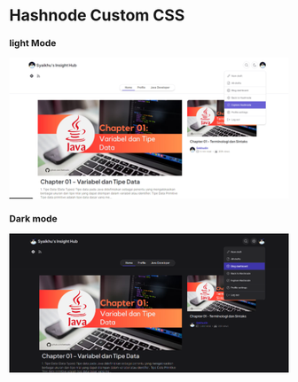 # Hashnode Custom CSS

### light Mode
![alt text](src/light-home.png)

### Dark mode
![alt text](src/dark-home.png)
